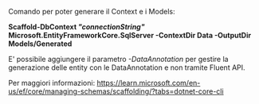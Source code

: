 Comando per poter generare il Context e i Models:

<strong>Scaffold-DbContext <em>"connectionString"</em> Microsoft.EntityFrameworkCore.SqlServer -ContextDir Data -OutputDir Models/Generated</strong>

E' possibile aggiungere il parametro <em>-DataAnnotation</em> per gestire la generazione delle entity con le DataAnnotation e non tramite Fluent API.

Per maggiori informazioni:
https://learn.microsoft.com/en-us/ef/core/managing-schemas/scaffolding/?tabs=dotnet-core-cli

